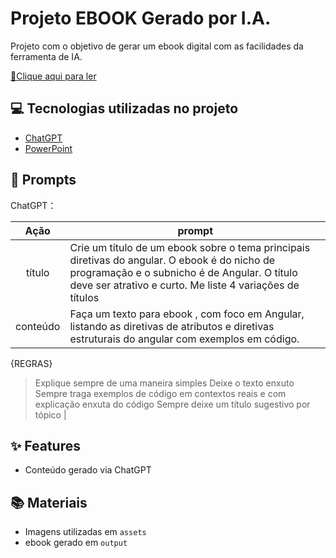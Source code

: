 
# Projeto EBOOK Gerado por I.A.


Projeto com o objetivo de gerar um ebook digital com as facilidades da ferramenta de IA. 

<a href="" title="View PDF now"> 📕Clique aqui para ler</a>

## 💻 Tecnologias utilizadas no projeto

- [ChatGPT](https://chat.openai.com/) 
- [PowerPoint](https://www.microsoft.com/en/microsoft-365/powerpoint)

## 🧠 Prompts


ChatGPT：

|   Ação   | prompt                                                                                                                                                                                                                                                                         |
| :------: | ------------------------------------------------------------------------------------------------------------------------------------------------------------------------------------------------------------------------------------------------------------------------------ |
|  título  | Crie um título de um ebook sobre o tema principais diretivas do angular. O ebook é do nicho de programação e o subnicho é de Angular. O título deve ser atrativo e curto. Me liste 4 variações de títulos                                                 |
| conteúdo | Faça um texto para ebook , com foco em Angular, listando as diretivas de atributos e diretivas estruturais do angular com exemplos em código.

{REGRAS}

>Explique sempre de uma maneira simples
>Deixe o texto enxuto
>Sempre traga exemplos de código em contextos reais e com explicação enxuta do código
>Sempre deixe um título sugestivo por tópico |



## ✨ Features

- Conteúdo gerado via ChatGPT

## 📚 Materiais

- Imagens utilizadas em `assets`
- ebook gerado em `output`